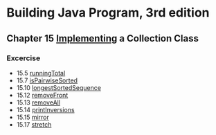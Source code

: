 # Building Java Program, 3rd edition

## Chapter 15 [Implementing](Implementing.java) a Collection Class

### Excercise

+ 15.5 [runningTotal](runningTotal.java)
+ 15.7 [isPairwiseSorted](isPairwiseSorted.java)
+ 15.10 [longestSortedSequence](longestSortedSequence.java)
+ 15.12 [removeFront](removeFront.java)
+ 15.13 [removeAll](removeAll.java)
+ 15.14 [printInversions](printInversions.java)
+ 15.15 [mirror](mirror.java)
+ 15.17 [stretch](stretch.java)


